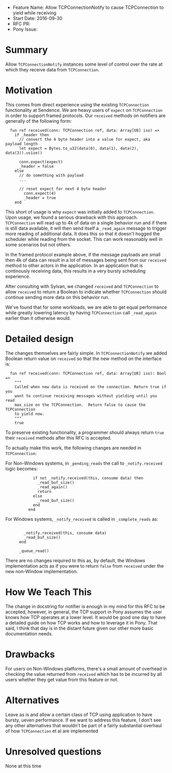 - Feature Name: Allow TCPConnectionNotify to cause TCPConnection to yield while receiving
- Start Date: 2016-09-30
- RFC PR: 
- Pony Issue: 

# Summary

Allow `TCPConnectionNotify` instances some level of control over the rate at which they receive data from `TCPConnection`.

# Motivation

This comes from direct experience using the existing `TCPConnection` functionality at Sendence. We are heavy users of `expect` on `TCPConnection` in order to support framed protocols. Our `received` methods on notifiers are generally of the following form:

```pony
  fun ref received(conn: TCPConnection ref, data: Array[U8] iso) =>
    if _header then
      // convert the 4 byte header into a value for expect, aka payload length
      let expect = Bytes.to_u32(data(0), data(1), data(2), data(3)).usize()

      conn.expect(expect)
      _header = false
    else
      // do something with payload
      ...

      // reset expect for next 4 byte header
        conn.expect(4)
        _header = true
    end
```

This short of usage is why `expect` was initially added to `TCPConnection`. Upon usage, we found a serious drawback with this approach. `TCPConnection` will read up to 4k of data on a single behavior run and if there is still data available, it will then send itself a `_read_again` message to trigger more reading of additional data. It does this so that it doesn't hogged the scheduler while reading from the socket. This can work reasonably well in some scenarios but not others. 

In the framed protocol example above, if the message payloads are small then 4k of data can result in a lot of messages being sent from our `received` method to other actors in the application. In an application that is continously receiving data, this results in a very bursty scheduling experience.

After consulting with Sylvan, we changed `received` and `TCPConnection` to allow `received` to return a Boolean to indicate whether `TCPConnection` should continue sending more data on this behavior run.

We've found that for some workloads, we are able to get equal performance while greatly lowering latency by having `TCPConnection` call `_read_again` earlier than it otherwise would.

# Detailed design

The changes themselves are fairly simple. In `TCPConnectionNotify` we added Boolean return value on `received` so that the new method on the interface is:

```pony
  fun ref received(conn: TCPConnection ref, data: Array[U8] iso): Bool =>
    """
    Called when new data is received on the connection. Return true if you
    want to continue receiving messages without yielding until you read
    max_size on the TCPConnection.  Return false to cause the TCPConnection
    to yield now.
    """
    true
```

To preserve existing functionality, a programmer should always return `true` their `received` methods after this RFC is accepted.

To actually make this work, the following changes are needed in `TCPConnection`:

For Non-Windows systems, in `_pending_reads` the call to `_notify.received` logic becomes:

```pony
            if not _notify.received(this, consume data) then
              _read_buf_size()
              _read_again()
              return
            else
              _read_buf_size()
            end
          end
```

For Windows systems, `_notify_received` is called in `_complete_reads` as:

```pony

        _notify.received(this, consume data)
        _read_buf_size()
      end

      _queue_read()
```

There are no changes required to this as, by default, the Windows implementation acts as if you were to return `false` from `received` under the new non-Window implementation.

# How We Teach This

The change in docstring for notifier is enough in my mind for this RFC to be accepted, however, in general, the TCP support in Pony assumes the user knows how TCP operates at a lower level. It would be good one day to have a detailed guide on how TCP works and how to leverage it in Pony. That said, I think that day is in the distant future given our other more basic documentation needs.

# Drawbacks

For users on Non-Windows platforms, there's a small amount of overhead in checking the value returned from `received` which has to be incurred by all users whether they get value from this feature or not.

# Alternatives

Leave as is and allow a certain class of TCP using application to have bursty, ueven performance. If we want to address this feature, I don't see any other alternatives that wouldn't be part of a fairly substantial overhaul of how `TCPConnection` et al are implemented

# Unresolved questions

None at this time
